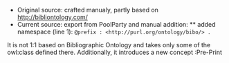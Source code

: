 * Original source: crafted manualy, partly based on http://bibliontology.com/
* Current source: export from PoolParty and manual addition:
** added namespace (line 1): `@prefix : <http://purl.org/ontology/bibo/> .`

It is not 1:1 based on Bibliographic Ontology and takes only some of the owl:class defined there. Additionally, it introduces a new concept :Pre-Print